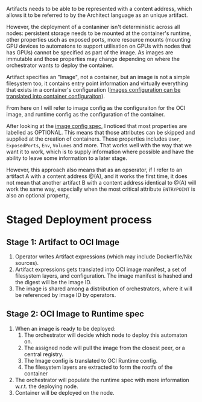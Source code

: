 Artifacts needs to be able to be represented with a content address, which allows it to be referred to by the Architect language as an unique artifact.

However, the deployment of a contaniner isn't deterministic across all nodes: persistent storage needs to be mounted at the container's runtime, other properties usch as exposed ports, more resource mounts (mounting GPU devices to automatons to support utilisation on GPUs with nodes that has GPUs) cannot be specified as part of the image. As images are immutable and those properties may change depending on where the orchestrator wants to deploy the container.

Artifact specifies an "Image", not a container, but an image is not a simple filesystem too, it contains entry point information and virtually everything that exists in a container's configuration ([Images configuration can be translated into container configuraiton](https://github.com/opencontainers/image-spec/blob/master/conversion.md)).

From here on I will refer to image config as the configuraiton for the OCI image, and runtime config as the configuration of the container.

After looking at the [image config spec](https://github.com/opencontainers/image-spec/blob/master/config.md), I noticed that most properties are labelled as OPTIONAL. This means that those attributes can be skipped and supplied at the creation of containers. These properties includes `User`, `ExposedPorts`, `Env`, `Volumes` and more. That works well with the way that we want it to work, which is to supply information where possible and have the ability to leave some information to a later stage.

However, this approach also means that as an opserator, if I refer to an artifact A with a content address @(A), and it works the first time, it does not mean that another artifact B with a content address identical to @(A) will work the same way, especially when the most critical attribute `ENTRYPOINT` is also an optional property,

# Staged Deployment process
## Stage 1: Artifact to OCI Image
1. Operator writes Artifact expressions (which may include Dockerfile/Nix sources).
2. Artifact expressions gets translated into OCI image manifest, a set of filesystem layers, and configuration. The image manifest is hashed and the digest will be the image ID.
3. The image is shared among a distribution of orchestrators, where it will be referenced by image ID by operators.

## Stage 2: OCI Image to Runtime spec
1. When an image is ready to be deployed:
	1. The orchestrator will decide which node to deploy this automaton on.
	2. The assigned node will pull the image from the closest peer, or a central registry.
	3. The Image config is translated to OCI Runtime config.
	4. The filesystem layers are extracted to form the rootfs of the container
2. The orchestrator will populate the runtime spec with more information w.r.t. the deploying node.
3. Container will be deployed on the node.
